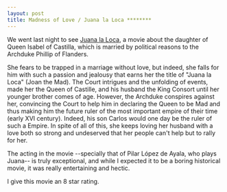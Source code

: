 ```yaml
---
layout: post
title: Madness of Love / Juana la Loca ********
---
```


We went last night to see <a href="http://us.imdb.com/Title?0270480">Juana la Loca</a>, a movie about the daughter of Queen Isabel of Castilla, which is married by political reasons to the Archduke Phillip of Flanders.

She fears to be trapped in a marriage without love, but indeed, she falls for him with such a passion and jealousy that earns her the title of "Juana la Loca" (Joan the Mad). The Court intrigues and the unfolding of events, made her the Queen of Castille, and his husband the King Consort until her younger brother comes of age. However, the Archduke conspires against her, convincing the Court to help him in declaring the Queen to be Mad and thus making him the future ruler of the most important empire of their time (early XVI century). Indeed, his son Carlos would one day be the ruler of such a Empire.
In spite of all of this, she keeps loving her husband with a love both so strong and undeserved that her people can't help but to rally for her.

The acting in the movie --specially that of Pilar López de Ayala, who plays Juana-- is truly exceptional, and while I expected it to be a boring historical movie, it was really entertaining and hectic.

I give this movie an 8 star rating.
